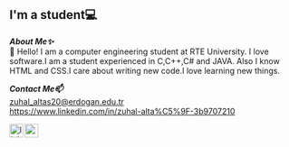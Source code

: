  ## I'm a student💻

***About Me✨<br>***
💬 Hello! I am a computer engineering student at RTE University. I love software.I am a student experienced in C,C++,C# and JAVA. Also I know HTML and CSS.I care about writing new code.I love learning new things.

***Contact Me📫*** <br>
   zuhal_altas20@erdogan.edu.tr <br>
   https://www.linkedin.com/in/zuhal-alta%C5%9F-3b9707210

[<img align="left" alt="linkedin | LinkedIn" width="24px" src="https://raw.githubusercontent.com/peterthehan/peterthehan/master/assets/linkedin.svg" />][linkedin]
[<img align="left" height="24" width="24" src="https://cdn.jsdelivr.net/npm/simple-icons@v4/icons/gmail.svg" />][gmail]
<br />

[linkedin]: https://www.linkedin.com/in/zuhal-alta%C5%9F-3b9707210
[gmail]: mailto:zuhal_altas20@erdogan.edu.tr
<br />
